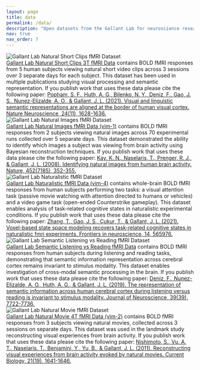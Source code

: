 ```yaml
---
layout: page
title: data
permalink: /data/
description: "Open datasets from the Gallant Lab for neuroscience research, including fMRI data for visual processing and semantic representation studies."
nav: true
nav_order: 7
---
```


<div class="code-entry">
  <div class="code-image">
    <img src="{{ '/assets/img/people/blank.brain.jpg' | relative_url }}" alt="Gallant Lab Natural Short Clips fMRI Dataset" class="img-fluid">
  </div>
  <div class="code-info">
    <a href="https://doi.gin.g-node.org/10.12751/g-node.vy1zjd/">Gallant Lab Natural Short Clips 3T fMRI Data</a> contains BOLD fMRI responses from 5 human subjects viewing natural short video clips across 3 sessions over 3 separate days for each subject. This dataset has been used in multiple publications studying visual processing and semantic representation. If you publish work that uses these data please cite the following paper: <a href="https://doi.org/10.1038/s41593-021-00921-6">Popham, S. F., Huth, A. G., Bilenko, N. Y., Deniz, F., Gao, J. S., Nunez-Elizalde, A. O., & Gallant, J. L. (2021). Visual and linguistic semantic representations are aligned at the border of human visual cortex. Nature Neuroscience, 24(11), 1628-1636.</a>
  </div>
</div>

<div class="code-entry">
  <div class="code-image">
    <img src="{{ '/assets/img/people/blank.brain.jpg' | relative_url }}" alt="Gallant Lab Natural Images fMRI Dataset" class="img-fluid">
  </div>
  <div class="code-info">
    <a href="http://crcns.org/data-sets/vc/vim-1/about-vim-1">Gallant Lab Natural Images fMRI Data (vim-1)</a> contains BOLD fMRI responses from 2 subjects viewing natural images across 70 experimental runs collected over 5 separate days. This dataset demonstrated the ability to identify which images a subject was viewing from brain activity using Bayesian reconstruction techniques. If you publish work that uses these data please cite the following paper: <a href="https://www.nature.com/articles/nature06713">Kay, K. N., Naselaris, T., Prenger, R. J., & Gallant, J. L. (2008). Identifying natural images from human brain activity. Nature, 452(7185), 352-355.</a>
  </div>
</div>

<div class="code-entry">
  <div class="code-image">
    <img src="{{ '/assets/img/people/blank.brain.jpg' | relative_url }}" alt="Gallant Lab Naturalistic fMRI Dataset" class="img-fluid">
  </div>
  <div class="code-info">
    <a href="http://crcns.org/data-sets/vc/vim-4/about-vim-4">Gallant Lab Naturalistic fMRI Data (vim-4)</a> contains whole-brain BOLD fMRI responses from human subjects performing two tasks: a visual attention task (passive movie watching with attention directed to humans or vehicles) and a video game task (open-ended Counterstrike gameplay). This dataset enables analysis of task-related cognitive states in naturalistic experimental conditions. If you publish work that uses these data please cite the following paper: <a href="https://www.frontiersin.org/journals/neuroscience/articles/10.3389/fnins.2020.565976/full">Zhang, T., Gao, J. S., Çukur, T., & Gallant, J. L. (2021). Voxel-based state space modeling recovers task-related cognitive states in naturalistic fmri experiments. Frontiers in neuroscience, 14, 565976.</a>
  </div>
</div>

<div class="code-entry">
  <div class="code-image">
    <img src="{{ '/assets/img/people/blank.brain.jpg' | relative_url }}" alt="Gallant Lab Semantic Listening vs Reading fMRI Dataset" class="img-fluid">
  </div>
  <div class="code-info">
    <a href="https://berkeley.app.box.com/v/Deniz-et-al-2019">Gallant Lab Semantic Listening vs Reading fMRI Data</a> contains BOLD fMRI responses from human subjects during listening and reading tasks, demonstrating that semantic information representation across cerebral cortex remains invariant to stimulus modality. This dataset enables investigation of cross-modal semantic processing in the brain. If you publish work that uses these data please cite the following paper: <a href="https://www.jneurosci.org/content/39/39/7722">Deniz, F., Nunez-Elizalde, A. O., Huth, A. G., & Gallant, J. L. (2019). The representation of semantic information across human cerebral cortex during listening versus reading is invariant to stimulus modality. Journal of Neuroscience, 39(39), 7722-7736.</a>
  </div>
</div>

<div class="code-entry">
  <div class="code-image">
    <img src="{{ '/assets/img/people/blank.brain.jpg' | relative_url }}" alt="Gallant Lab Natural Movie fMRI Dataset" class="img-fluid">
  </div>
  <div class="code-info">
    <a href="https://crcns.org/data-sets/vc/vim-2/about-vim-2">Gallant Lab Natural Movie 4T fMRI Data (vim-2)</a> contains BOLD fMRI responses from 3 subjects viewing natural movies, collected across 3 sessions on separate days. This dataset was used in the landmark study reconstructing visual experiences from brain activity. If you publish work that uses these data please cite the following paper: <a href="https://www.sciencedirect.com/science/article/pii/S0960982211009377">Nishimoto, S., Vu, A. T., Naselaris, T., Benjamini, Y., Yu, B., & Gallant, J. L. (2011). Reconstructing visual experiences from brain activity evoked by natural movies. Current Biology, 21(19), 1641-1646.</a>
  </div>
</div>
